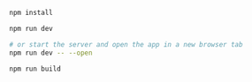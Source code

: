 ```bash
npm install
```
```bash
npm run dev

# or start the server and open the app in a new browser tab
npm run dev -- --open
```
```bash
npm run build
```
